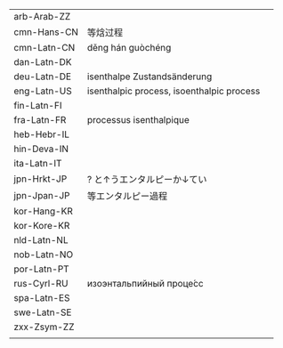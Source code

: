 | | | |
|-|-|-|
| arb-Arab-ZZ |  |  |
| cmn-Hans-CN | 等焓过程 |  |
| cmn-Latn-CN | děng hán guòchéng |  |
| dan-Latn-DK |  |  |
| deu-Latn-DE | isenthalpe Zustandsänderung |  |
| eng-Latn-US | isenthalpic process, isoenthalpic process |  |
| fin-Latn-FI |  |  |
| fra-Latn-FR | processus isenthalpique |  |
| heb-Hebr-IL |  |  |
| hin-Deva-IN |  |  |
| ita-Latn-IT |  |  |
| jpn-Hrkt-JP | ? と↑うエンタルピーか↓てい |  |
| jpn-Jpan-JP | 等エンタルピー過程 |  |
| kor-Hang-KR |  |  |
| kor-Kore-KR |  |  |
| nld-Latn-NL |  |  |
| nob-Latn-NO |  |  |
| por-Latn-PT |  |  |
| rus-Cyrl-RU | изоэнтальпийный проце́сс |  |
| spa-Latn-ES |  |  |
| swe-Latn-SE |  |  |
| zxx-Zsym-ZZ |  |  |
|  |  |  |
